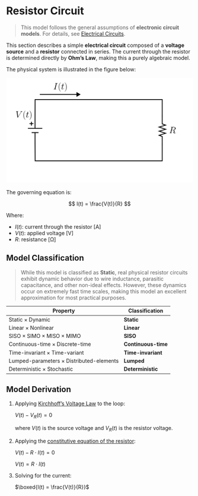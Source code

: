# Resistor Circuit

> This model follows the general assumptions of **electronic circuit models**.
> For details, see [Electrical Circuits](/models/circuits/README.md).

This section describes a simple **electrical circuit** composed of a **voltage source** and a **resistor** connected in series.
The current through the resistor is determined directly by **Ohm’s Law**, making this a purely algebraic model.

The physical system is illustrated in the figure below:

<img src="diagram.svg" alt="Resistor Circuit Diagram"/>

The governing equation is:

$$
I(t) = \frac{V(t)}{R}
$$

Where:

- $I(t)$: current through the resistor [A]
- $V(t)$: applied voltage [V]
- $R$: resistance [Ω]

## Model Classification

> While this model is classified as **Static**, real physical resistor circuits exhibit dynamic behavior due to wire inductance, parasitic capacitance, and other non-ideal effects.
> However, these dynamics occur on extremely fast time scales, making this model an excellent approximation for most practical purposes.

| Property                                 | Classification      |
| ---------------------------------------- | ------------------- |
| Static × Dynamic                         | **Static**          |
| Linear × Nonlinear                       | **Linear**          |
| SISO × SIMO × MISO × MIMO                | **SISO**            |
| Continuous-time × Discrete-time          | **Continuous-time** |
| Time-invariant × Time-variant            | **Time-invariant**  |
| Lumped-parameters × Distributed-elements | **Lumped**          |
| Deterministic × Stochastic               | **Deterministic**   |

## Model Derivation

1. Applying [Kirchhoff’s Voltage Law](/docs/kirchhoff-laws.md) to the loop:

   $`V(t) - V_R(t) = 0`$

   where $V(t)$ is the source voltage and $V_R(t)$ is the resistor voltage.

2. Applying the [constitutive equation of the resistor](/docs/electronic-components.md):

   $`V(t) - R \cdot I(t) = 0`$

   $`V(t) = R \cdot I(t)`$

3. Solving for the current:

   $`\boxed{I(t) = \frac{V(t)}{R}}`$
